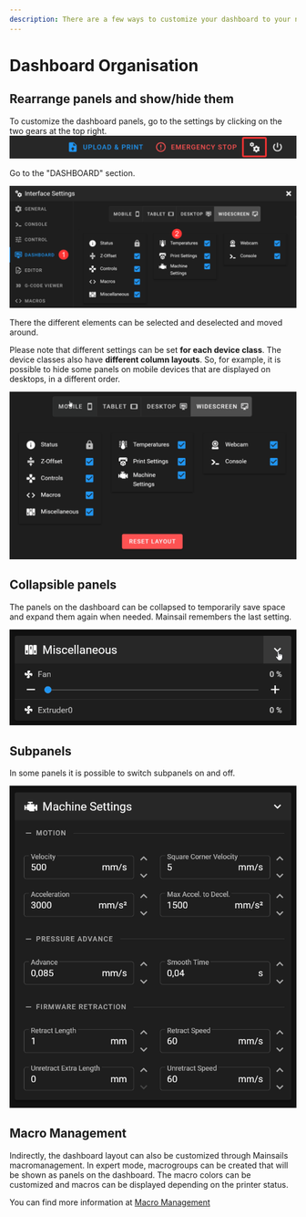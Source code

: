 ```yaml
---
description: There are a few ways to customize your dashboard to your needs.
---
```


# Dashboard Organisation

## Rearrange panels and show/hide them

To customize the dashboard panels, go to the settings by clicking on the two gears at the top right. ![](../../.gitbook/assets/header-settings.png)

Go to the "DASHBOARD" section.

![](../../.gitbook/assets/settings-dashboard.png)

There the different elements can be selected and deselected and moved around.

Please note that different settings can be set **for each device class**. The device classes also have **different column layouts**. So, for example, it is possible to hide some panels on mobile devices that are displayed on desktops, in a different order.

![](../../.gitbook/assets/settings-rearrange-dashboard.gif)

## Collapsible panels

The panels on the dashboard can be collapsed to temporarily save space and expand them again when needed. Mainsail remembers the last setting.

![](../../.gitbook/assets/dashboard-panel-collapse.gif)

## Subpanels

In some panels it is possible to switch subpanels on and off.

![](../../.gitbook/assets/dashboard-subpanel-collapse.gif)

## Macro Management

Indirectly, the dashboard layout can also be customized through Mainsails macromanagement. In expert mode, macrogroups can be created that will be shown as panels on the dashboard. The macro colors can be customized and macros can be displayed depending on the printer status.

You can find more information at [Macro Management](macro-management-stub.md)
